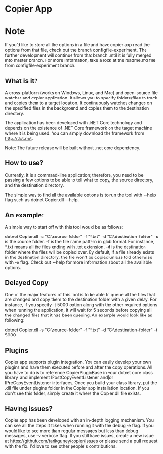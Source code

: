 # Copier App
# Note

If you'd like to store all the options in a file and have copier app read the options from that file, check out the branch configfile-experiment. The further development will continue from that branch until it is fully merged into master branch. For more information, take a look at the readme.md file from configfile-experiment branch.

## What is it?
A cross-platform (works on Windows, Linux, and Mac) and open-source file watcher and copier application. It allows you to specify folders/files to track and copies them to a target location. It continuously watches changes on the specified files in the background and copies them to the destination directory.

The application has been developed with .NET Core technology and depends on the existence of .NET Core framework on the target machine where it is being used. You can simply download the framework from http://dot.net.

Note: The future release will be built without .net core dependency.

## How to use?
Currently, it is a command-line application; therefore, you need to be passing a few options to be able to tell what to copy, the source directory, and the destination directory.

The simple way to find all the available options is to run the tool with --help flag such as dotnet Copier.dll --help.

## An example:
A simple way to start off with this tool would be as follows:

dotnet Copier.dll -s "C:\source-folder\" -f "*.txt" -d "C:\destination-folder"
-s is the source folder.
-f is the file name pattern in glob format. For instance, *.txt means all the files ending with .txt extension.
-d is the destination folder where the files will be copied over.
By default, if a file already exists in the destination directory, the file won't be copied unless told otherwise with -o flag. Check out --help for more information about all the available options.

## Delayed Copy
One of the major features of this tool is to be able to queue all the files that are changed and copy them to the destination folder with a given delay. For instance, if you specify -t 5000 option along with the other required options when running the application, it will wait for 5 seconds before copying all the changed files that it has been queuing. An example would look like as following:

dotnet Copier.dll -s "C:\source-folder\" -f "*.txt" -d "C:\destination-folder" -t 5000
## Plugins
Copier app supports plugin integration. You can easily develop your own plugins and have them executed before and after the copy operations. All you have to do is to reference CopierPluginBase in your dotnet core class library, and implement IPostCopyEventListener and|or IPreCopyEventListener interfaces. Once you build your class library, put the .dll file under plugins folder in the Copier app installation location. If you don't see this folder, simply create it where the Copier.dll file exists.

## Having issues?
Copier app has been developed with an in-depth logging mechanism. You can see all the steps it takes when running it with the debug -e flag. If you would like to see more than regular messages but less than debug messages, use -v verbose flag. If you still have issues, create a new issue at https://github.com/tarikguney/copier/issues or please send a pull request with the fix. I'd love to see other people's contributions.
